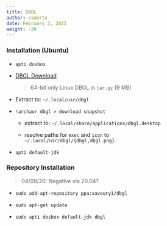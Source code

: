 ```yaml
---
title: DBGL
author: csmertx
date: February 3, 2023
weight: -20
---
```


### Installation (Ubuntu)

- ```apti dosbox```

- [DBGL Download](https://dbgl.org/#download)

    > 64-bit only Linux DBGL in ```tar.gz``` (9 MB)

- Extract to: ```~/.local/usr/dbgl```

- ```!archaur dbgl > download snapshot```

    - extract to: ```~/.local/share/applications/dbgl.desktop```

    - resolve paths for ```exec``` and ```icon``` to ```~/.local/usr/dbgl/{dbgl,dbgl.png}```

- ```apti default-jdk```

### Repository Installation

> 04/09/20: Negative via 20.04?

- ```sudo add-apt-repository ppa:savoury1/dbgl```

- ```sudo apt-get update```

- ```sudo apti dosbox default-jdk dbgl```
